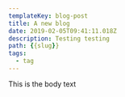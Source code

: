```yaml
---
templateKey: blog-post
title: A new blog
date: 2019-02-05T09:41:11.018Z
description: Testing testing
path: {{slug}}
tags:
  - tag
---
```

This is the body text
